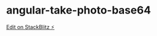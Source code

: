# angular-take-photo-base64

[Edit on StackBlitz ⚡️](https://stackblitz.com/edit/angular-take-photo-base64)